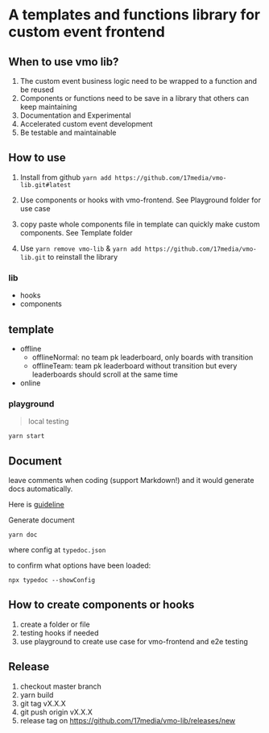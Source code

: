 # A templates and functions library for custom event frontend

## When to use vmo lib?

1. The custom event business logic need to be wrapped to a function and be reused
2. Components or functions need to be save in a library that others can keep maintaining
3. Documentation and Experimental
4. Accelerated custom event development
5. Be testable and maintainable

## How to use

1. Install from github
   `yarn add https://github.com/17media/vmo-lib.git#latest`

2. Use components or hooks with vmo-frontend. See Playground folder for use case

3. copy paste whole components file in template can quickly make custom components. See Template folder

4. Use `yarn remove vmo-lib` & `yarn add https://github.com/17media/vmo-lib.git` to reinstall the library

### lib

- hooks
- components

## template

- offline
  - offlineNormal: no team pk leaderboard, only boards with transition
  - offlineTeam: team pk leaderboard without transition but every leaderboards should scroll at the same time
- online

### playground

> local testing

`yarn start`

## Document

leave comments when coding (support Markdown!) and it would generate docs automatically.

Here is [guideline](https://typedoc.org/guides/doccomments/)

Generate document

```
yarn doc
```

where config at `typedoc.json`

to confirm what options have been loaded:

```
npx typedoc --showConfig
```

## How to create components or hooks

1. create a folder or file
2. testing hooks if needed
3. use playground to create use case for vmo-frontend and e2e testing

## Release

1. checkout master branch
2. yarn build
3. git tag vX.X.X
4. git push origin vX.X.X
5. release tag on https://github.com/17media/vmo-lib/releases/new
